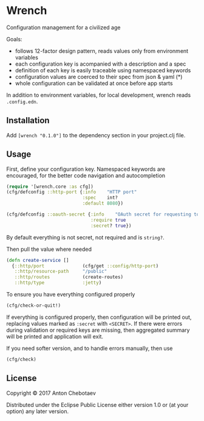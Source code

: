 # Wrench

Configuration management for a civilized age

Goals:

- follows 12-factor design pattern, reads values only from environment variables
- each configuration key is acompanied with a description and a spec
- definition of each key is easily traceable using namespaced keywords
- configuration values are coerced to their spec from json & yaml (*)
- whole configuration can be validated at once before app starts

In addition to environment variables, for local development, wrench reads `.config.edn`.

## Installation

Add `[wrench "0.1.0"]` to the dependency section in your project.clj file.

## Usage

First, define your configuration key.
Namespaced keywords are encouraged, for the better code navigation and autocompletion

```clojure
(require '[wrench.core :as cfg])
(cfg/defconfig ::http-port {:info    "HTTP port"
                            :spec    int?
                            :default 8080})

(cfg/defconfig ::oauth-secret {:info    "OAuth secret for requesting token"
                               :require true
                               :secret? true})
```

By default everything is not secret, not required and is `string?`.

Then pull the value where needed

```clojure
(defn create-service []
  {::http/port              (cfg/get ::config/http-port)
   ::http/resource-path     "/public"
   ::http/routes            (create-routes)
   ::http/type              :jetty)
```

To ensure you have everything configured properly

```clojure
(cfg/check-or-quit!)
```

If everything is configured properly, then configuration will be printed out,
replacing values marked as `:secret` with `<SECRET>`. If there were errors during validation
or required keys are missing, then aggregated summary will be printed and application will exit.

If you need softer version, and to handle errors manually, then use

```clojure
(cfg/check)
```

## License

Copyright © 2017 Anton Chebotaev

Distributed under the Eclipse Public License either version 1.0 or (at
your option) any later version.
